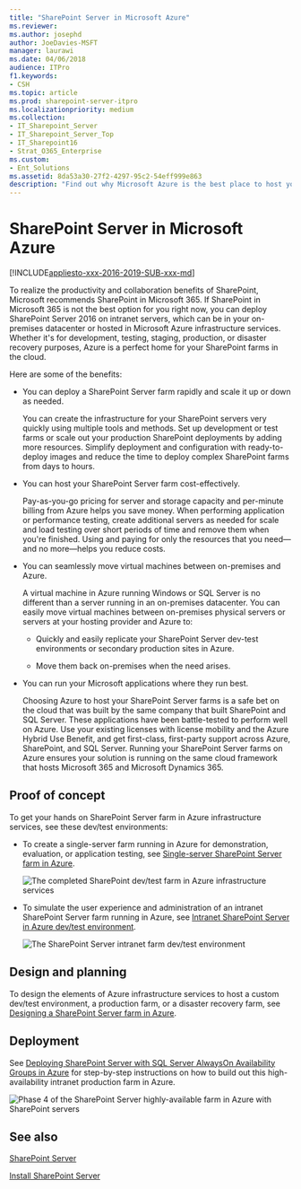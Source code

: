 ```yaml
---
title: "SharePoint Server in Microsoft Azure"
ms.reviewer: 
ms.author: josephd
author: JoeDavies-MSFT
manager: laurawi
ms.date: 04/06/2018
audience: ITPro
f1.keywords:
- CSH
ms.topic: article
ms.prod: sharepoint-server-itpro
ms.localizationpriority: medium
ms.collection:
- IT_Sharepoint_Server
- IT_Sharepoint_Server_Top
- IT_Sharepoint16
- Strat_O365_Enterprise
ms.custom:
- Ent_Solutions
ms.assetid: 8da53a30-27f2-4297-95c2-54eff999e863
description: "Find out why Microsoft Azure is the best place to host your SharePoint Server 2016 farms in the cloud."
---
```


# SharePoint Server in Microsoft Azure

[!INCLUDE[appliesto-xxx-2016-2019-SUB-xxx-md](../includes/appliesto-xxx-2016-2019-SUB-xxx-md.md)]  
  
To realize the productivity and collaboration benefits of SharePoint, Microsoft recommends SharePoint in Microsoft 365. If SharePoint in Microsoft 365 is not the best option for you right now, you can deploy SharePoint Server 2016 on intranet servers, which can be in your on-premises datacenter or hosted in Microsoft Azure infrastructure services. Whether it's for development, testing, staging, production, or disaster recovery purposes, Azure is a perfect home for your SharePoint farms in the cloud.
  
Here are some of the benefits:
  
- You can deploy a SharePoint Server farm rapidly and scale it up or down as needed.
    
    You can create the infrastructure for your SharePoint servers very quickly using multiple tools and methods. Set up development or test farms or scale out your production SharePoint deployments by adding more resources. Simplify deployment and configuration with ready-to-deploy images and reduce the time to deploy complex SharePoint farms from days to hours.
    
- You can host your SharePoint Server farm cost-effectively.
    
    Pay-as-you-go pricing for server and storage capacity and per-minute billing from Azure helps you save money. When performing application or performance testing, create additional servers as needed for scale and load testing over short periods of time and remove them when you're finished. Using and paying for only the resources that you need—and no more—helps you reduce costs.
    
- You can seamlessly move virtual machines between on-premises and Azure.
    
    A virtual machine in Azure running Windows or SQL Server is no different than a server running in an on-premises datacenter. You can easily move virtual machines between on-premises physical servers or servers at your hosting provider and Azure to:
    
  - Quickly and easily replicate your SharePoint Server dev-test environments or secondary production sites in Azure.
    
  - Move them back on-premises when the need arises.
    
- You can run your Microsoft applications where they run best.
    
    Choosing Azure to host your SharePoint Server farms is a safe bet on the cloud that was built by the same company that built SharePoint and SQL Server. These applications have been battle-tested to perform well on Azure. Use your existing licenses with license mobility and the Azure Hybrid Use Benefit, and get first-class, first-party support across Azure, SharePoint, and SQL Server. Running your SharePoint Server farms on Azure ensures your solution is running on the same cloud framework that hosts Microsoft 365 and Microsoft Dynamics 365.
    
## Proof of concept

To get your hands on SharePoint Server farm in Azure infrastructure services, see these dev/test environments:
  
- To create a single-server farm running in Azure for demonstration, evaluation, or application testing, see [Single-server SharePoint Server farm in Azure](sharepoint-server-dev-test-environment-in-azure.md).
    
     ![The completed SharePoint dev/test farm in Azure infrastructure services](../media/42778e43-80a3-4600-81de-ef1aaecd698f.png)
  
- To simulate the user experience and administration of an intranet SharePoint Server farm running in Azure, see [Intranet SharePoint Server in Azure dev/test environment](intranet-sharepoint-server-in-azure-dev-test-environment.md).
    
     ![The SharePoint Server intranet farm dev/test environment](../media/7e82e324-3166-483b-acf7-d0c72ecbd5eb.png)
  
## Design and planning

 To design the elements of Azure infrastructure services to host a custom dev/test environment, a production farm, or a disaster recovery farm, see [Designing a SharePoint Server farm in Azure](designing-a-sharepoint-server-farm-in-azure.md).
  
## Deployment

See [Deploying SharePoint Server with SQL Server AlwaysOn Availability Groups in Azure](deploying-sharepoint-server-with-sql-server-alwayson-availability-groups-in.md) for step-by-step instructions on how to build out this high-availability intranet production farm in Azure. 
  
![Phase 4 of the SharePoint Server highly-available farm in Azure with SharePoint servers](../media/8f421518-773f-4b4d-8084-005d8a50c38e.png)
  
## See also

[SharePoint Server](../sharepoint-server.yml)
  
[Install SharePoint Server](../install/install.md)

